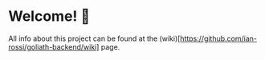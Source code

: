 # Welcome! 👋

All info about this project can be found at the (wiki)[https://github.com/ian-rossi/goliath-backend/wiki] page.
